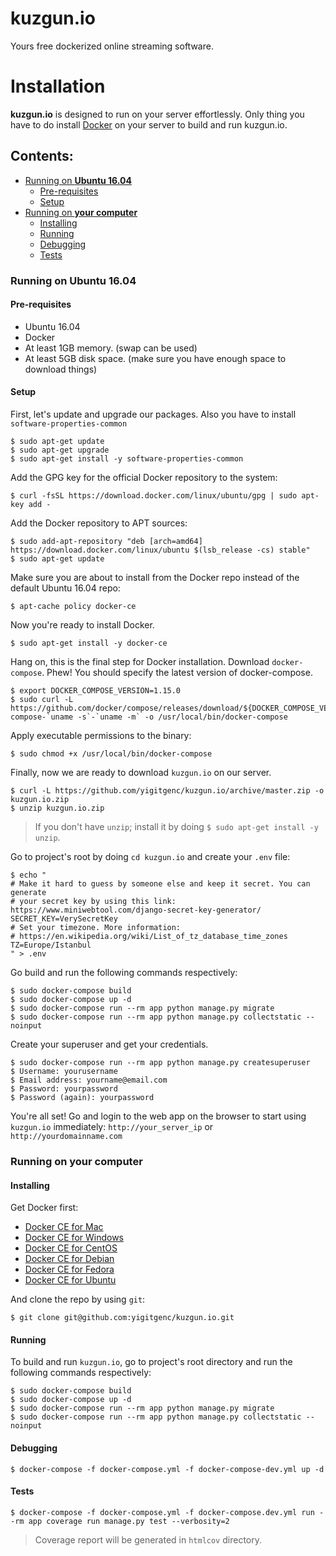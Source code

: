 # kuzgun.io


Yours free dockerized online streaming software.

# Installation

__kuzgun.io__ is designed to run on your server effortlessly.
Only thing you have to do install [Docker](https://www.docker.com/what-docker) on 
your server to build and run kuzgun.io.

## Contents:

* [Running on __Ubuntu 16.04__](#running-on-ubuntu-1604)
    * [Pre-requisites](#pre-requisites)
    * [Setup](#setup)
* [Running on __your computer__](#running-on-your-computer)
    * [Installing](#installing)
    * [Running](#running)
    * [Debugging](#debugging)
    * [Tests](#tests)

### Running on Ubuntu 16.04

#### Pre-requisites

* Ubuntu 16.04
* Docker
* At least 1GB memory. (swap can be used)
* At least 5GB disk space. (make sure you have enough space to download things)

#### Setup

First, let's update and upgrade our packages. Also you have to install `software-properties-common`
```
$ sudo apt-get update
$ sudo apt-get upgrade
$ sudo apt-get install -y software-properties-common
```

Add the GPG key for the official Docker repository to the system:
```
$ curl -fsSL https://download.docker.com/linux/ubuntu/gpg | sudo apt-key add -
```

Add the Docker repository to APT sources:
```
$ sudo add-apt-repository "deb [arch=amd64] https://download.docker.com/linux/ubuntu $(lsb_release -cs) stable"
$ sudo apt-get update
```

Make sure you are about to install from the Docker repo instead of the default Ubuntu 16.04 repo:
```
$ apt-cache policy docker-ce
```

Now you're ready to install Docker.
```
$ sudo apt-get install -y docker-ce
```

Hang on, this is the final step for Docker installation. Download `docker-compose`. Phew!
You should specify the latest version of docker-compose.
```
$ export DOCKER_COMPOSE_VERSION=1.15.0
$ sudo curl -L https://github.com/docker/compose/releases/download/${DOCKER_COMPOSE_VERSION}/docker-compose-`uname -s`-`uname -m` -o /usr/local/bin/docker-compose
```

Apply executable permissions to the binary:
```
$ sudo chmod +x /usr/local/bin/docker-compose
```

Finally, now we are ready to download `kuzgun.io` on our server.
```
$ curl -L https://github.com/yigitgenc/kuzgun.io/archive/master.zip -o kuzgun.io.zip
$ unzip kuzgun.io.zip
```
> If you don't have `unzip`; install it by doing `$ sudo apt-get install -y unzip`.

Go to project's root by doing `cd kuzgun.io` and create your `.env` file:
```
$ echo "
# Make it hard to guess by someone else and keep it secret. You can generate 
# your secret key by using this link: https://www.miniwebtool.com/django-secret-key-generator/
SECRET_KEY=VerySecretKey
# Set your timezone. More information: 
# https://en.wikipedia.org/wiki/List_of_tz_database_time_zones
TZ=Europe/Istanbul
" > .env
```

Go build and run the following commands respectively:
```
$ sudo docker-compose build
$ sudo docker-compose up -d
$ sudo docker-compose run --rm app python manage.py migrate
$ sudo docker-compose run --rm app python manage.py collectstatic --noinput
```

Create your superuser and get your credentials.
```
$ sudo docker-compose run --rm app python manage.py createsuperuser
$ Username: yourusername
$ Email address: yourname@email.com
$ Password: yourpassword
$ Password (again): yourpassword
```

You're all set! Go and login to the web app on the browser to start using `kuzgun.io` immediately: 
`http://your_server_ip` or `http://yourdomainname.com`

### Running on your computer

#### Installing

Get Docker first:
* <a href="https://download.docker.com/mac/stable/Docker.dmg" target="_blank">Docker CE for Mac</a>
* <a href="https://download.docker.com/win/stable/Docker%20for%20Windows%20Installer.exe" target="_blank">Docker CE for Windows</a>
* <a href="https://docs.docker.com/engine/installation/linux/docker-ce/centos/" target="_blank">Docker CE for CentOS</a>
* <a href="https://docs.docker.com/engine/installation/linux/docker-ce/debian/" target="_blank">Docker CE for Debian</a>
* <a href="https://docs.docker.com/engine/installation/linux/docker-ce/fedora/" target="_blank">Docker CE for Fedora</a>
* <a href="https://docs.docker.com/engine/installation/linux/docker-ce/ubuntu/" target="_blank">Docker CE for Ubuntu</a>

And clone the repo by using `git`:
```
$ git clone git@github.com:yigitgenc/kuzgun.io.git
```

#### Running

To build and run `kuzgun.io`, go to project's root directory and run the following commands respectively:
```
$ sudo docker-compose build
$ sudo docker-compose up -d
$ sudo docker-compose run --rm app python manage.py migrate
$ sudo docker-compose run --rm app python manage.py collectstatic --noinput
```

#### Debugging

```
$ docker-compose -f docker-compose.yml -f docker-compose-dev.yml up -d
```

#### Tests
```
$ docker-compose -f docker-compose.yml -f docker-compose.dev.yml run --rm app coverage run manage.py test --verbosity=2
```
> Coverage report will be generated in `htmlcov` directory.
